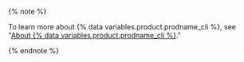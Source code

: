 {% note %}

To learn more about {% data variables.product.prodname_cli %}, see "[About {% data variables.product.prodname_cli %}](/github-cli/github-cli/about-github-cli)."

{% endnote %}
